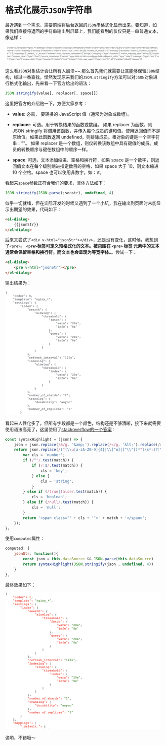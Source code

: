 # 格式化展示`JSON`字符串

最近遇到一个需求，需要前端将后台返回的`JSON`串格式化显示出来。要知道，如果我们直接将返回的字符串输出到屏幕上，我们能看到的仅仅只是一串普通文本，像这样：

![](assets/rawjson.png)

这么看`JSON`对象估计会让所有人崩溃~~.那么首先我们就需要让其能够保留`JSON`结构，经过一番查找，悍然发现原来我们的`JSON.stringify`方法可以对`JSON`对象进行格式化输出，先来看一下官方给出的语法：

```js
JSON.stringify(value[, replacer[, space]])
```
这里把官方的介绍贴一下，方便大家参考：

- **value**: 必需， 要转换的 JavaScript 值（通常为对象或数组）。

- **replacer**: 可选。用于转换结果的函数或数组。
如果 replacer 为函数，则 JSON.stringify 将调用该函数，并传入每个成员的键和值。使用返回值而不是原始值。如果此函数返回 undefined，则排除成员。根对象的键是一个空字符串：""。
如果 replacer 是一个数组，则仅转换该数组中具有键值的成员。成员的转换顺序与键在数组中的顺序一样。

- **space**: 可选，文本添加缩进、空格和换行符，如果 space 是一个数字，则返回值文本在每个级别缩进指定数目的空格，如果 space 大于 10，则文本缩进 10 个空格。space 也可以使用非数字，如：\t。

看起来`space`参数正符合我们的要求，具体方法如下：

```js
JSON.stringify(JSON.parse(jsonstr), undefined, 4)
```

似乎一切就绪，但在实际开发的时候又遇到了一个小坑，我在输出到页面时未能显示出期望的效果，代码如下：

```html
<el-dialog>
    {{jsonStr}}
</el-dialog>
```

后来又尝试了`<div v-html="jsonStr"></div>`，还是没有变化，这时候，我想到了`<pre>`。
**`<pre>`标签可定义预格式化的文本。被包围在 `<pre>` 标签 元素中的文本通常会保留空格和换行符。而文本也会呈现为等宽字体。**。尝试一下：

```html
<el-dialog>
    <pre v-html="jsonStr"></pre>
</el-dialog>
```

输出结果为：

![](assets/formatjson.png)

看起来人性化多了，但所有字段都是一个颜色，结构还是不够清晰，接下来就需要使用语法高亮了，这里使用了[stackoverflow的一个答案](https://stackoverflow.com/a/7220510)：

```js
const syntaxHighlight = (json) => {
    json = json.replace(/&/g, '&amp;').replace(/</g, '&lt;').replace(/>/g, '&gt;').replace(/\n/g,"<br/>");
    return json.replace(/("(\\u[a-zA-Z0-9]{4}|\\[^u]|[^\\"])*"(\s*:)?|\b(true|false|null)\b|-?\d+(?:\.\d*)?(?:[eE][+\-]?\d+)?)/g, function (match) {
        var cls = 'number';
        if (/^"/.test(match)) {
            if (/:$/.test(match)) {
                cls = 'key';
            } else {
                cls = 'string';
            }
        } else if (/true|false/.test(match)) {
            cls = 'boolean';
        } else if (/null/.test(match)) {
            cls = 'null';
        }
        return '<span class="' + cls + '">' + match + '</span>';
    });
};
```

使用`computed`属性：

```js
computed: {
    jsonStr: function(){
        const json = this.dataSource && JSON.parse(this.dataSource)
        return syntaxHighlight(JSON.stringify(json , undefined, 4))
    }
},
```

最终效果如下：

![](assets/prettierjson.png)

诶哟，不错哦～